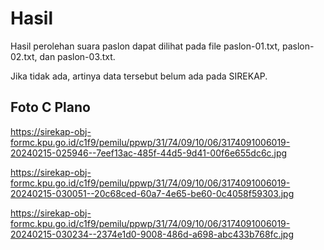 # Hasil

Hasil perolehan suara paslon dapat dilihat pada file paslon-01.txt, paslon-02.txt, dan paslon-03.txt.

Jika tidak ada, artinya data tersebut belum ada pada SIREKAP.

## Foto C Plano

https://sirekap-obj-formc.kpu.go.id/c1f9/pemilu/ppwp/31/74/09/10/06/3174091006019-20240215-025946--7eef13ac-485f-44d5-9d41-00f6e655dc6c.jpg

https://sirekap-obj-formc.kpu.go.id/c1f9/pemilu/ppwp/31/74/09/10/06/3174091006019-20240215-030051--20c68ced-60a7-4e65-be60-0c4058f59303.jpg

https://sirekap-obj-formc.kpu.go.id/c1f9/pemilu/ppwp/31/74/09/10/06/3174091006019-20240215-030234--2374e1d0-9008-486d-a698-abc433b768fc.jpg
